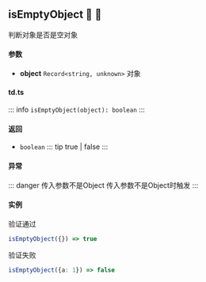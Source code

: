 ## isEmptyObject :tada: :100: 
判断对象是否是空对象
#### 参数 
- **object** `Record<string, unknown>` 对象
 
#### td.ts
::: info
`isEmptyObject(object): boolean`
:::
#### 返回 
- `boolean` 
::: tip
true | false
:::
#### 异常 
::: danger
传入参数不是Object 传入参数不是Object时触发
:::
#### 实例 
验证通过


```ts
isEmptyObject({}) => true
```
验证失败


```ts
isEmptyObject({a: 1}) => false
```
